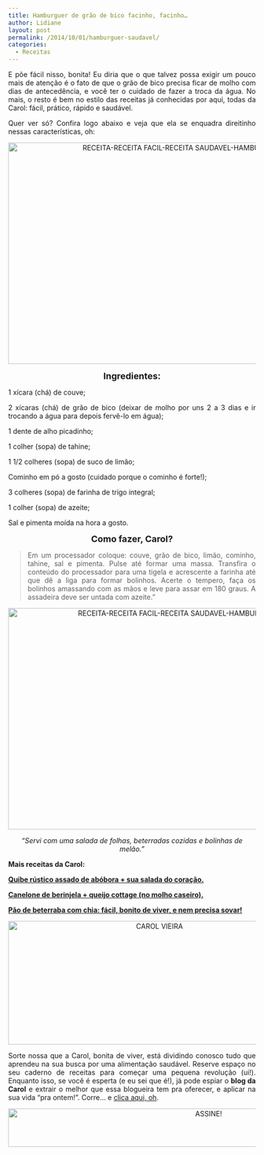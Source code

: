 ```yaml
---
title: Hamburguer de grão de bico facinho, facinho…
author: Lidiane
layout: post
permalink: /2014/10/01/hamburguer-saudavel/
categories:
  - Receitas
---
```

<p align="justify">
  E põe fácil nisso, bonita! Eu diria que o que talvez possa exigir um pouco mais de atenção é o fato de que o grão de bico precisa ficar de molho com dias de antecedência, e você ter o cuidado de fazer a troca da água. No mais, o resto é bem no estilo das receitas já conhecidas por aqui, todas da Carol: fácil, prático, rápido e saudável.
</p>

<p align="justify">
  Quer ver só? Confira logo abaixo e veja que ela se enquadra direitinho nessas características, oh:
</p>

<p align="center">
  <a href="https://www.trololodemulher.com.br/2014/09/RECEITA-RECEITA-FACIL-RECEITA-SAUDAVEL-HAMBURGUER-GRAO-DE-BICO.jpg"><img class="alignnone size-full wp-image-10436" src="https://www.trololodemulher.com.br/2014/09/RECEITA-RECEITA-FACIL-RECEITA-SAUDAVEL-HAMBURGUER-GRAO-DE-BICO.jpg" alt="RECEITA-RECEITA FACIL-RECEITA SAUDAVEL-HAMBURGUER-GRAO DE BICO" width="800" height="450" /></a>
</p>

<p align="center">
  <strong><span style="font-size: large;">Ingredientes:</span></strong>
</p>

<p align="justify">
  1 xícara (chá) de couve;
</p>

<p align="justify">
  2 xícaras (chá) de grão de bico (deixar de molho por uns 2 a 3 dias e ir trocando a água para depois fervê-lo em água);
</p>

<p align="justify">
  1 dente de alho picadinho;
</p>

<p align="justify">
  1 colher (sopa) de tahine;
</p>

<p align="justify">
  1 1/2 colheres (sopa) de suco de limão;
</p>

<p align="justify">
  Cominho em pó a gosto (cuidado porque o cominho é forte!);
</p>

<p align="justify">
  3 colheres (sopa) de farinha de trigo integral;
</p>

<p align="justify">
  1 colher (sopa) de azeite;
</p>

<p align="justify">
  Sal e pimenta moída na hora a gosto.
</p>

<p align="center">
  <strong><span style="font-size: large;">Como fazer, Carol?</span></strong>
</p>

> <p align="justify">
>   Em um processador coloque: couve, grão de bico, limão, cominho, tahine, sal e pimenta. Pulse até formar uma massa. Transfira o conteúdo do processador para uma tigela e acrescente a farinha até que dê a liga para formar bolinhos. Acerte o tempero, faça os bolinhos amassando com as mãos e leve para assar em 180 graus. A assadeira deve ser untada com azeite.”
> </p>

<p align="center">
  <a href="https://www.trololodemulher.com.br/2014/09/RECEITA-RECEITA-FACIL-RECEITA-SAUDAVEL-HAMBURGUER-GRAO-DE-BICO21.jpg"><img class="alignnone size-full wp-image-10437" src="https://www.trololodemulher.com.br/2014/09/RECEITA-RECEITA-FACIL-RECEITA-SAUDAVEL-HAMBURGUER-GRAO-DE-BICO21.jpg" alt="RECEITA-RECEITA FACIL-RECEITA SAUDAVEL-HAMBURGUER-GRAO DE BICO[2]" width="800" height="450" /></a>
</p>

<p align="center">
  <em>“Servi com uma salada de folhas, beterradas cozidas e bolinhas de melão.”</em>
</p>

<p align="justify">
  <strong>Mais receitas da Carol:</strong>
</p>

<p align="justify">
  <a href="http://www.trololodemulher.com.br/2014/09/17/quibe-rustico-assado-abobora/" target="_blank" rel="noopener noreferrer"><strong>Quibe rústico assado de abóbora + sua salada do coração.</strong></a>
</p>

<p align="justify">
  <a href="http://www.trololodemulher.com.br/2014/07/28/canelone-berinjela-queijo/" target="_blank" rel="noopener noreferrer"><strong>Canelone de berinjela + queijo cottage (no molho caseiro).</strong></a>
</p>

<p align="justify">
  <a href="http://www.trololodemulher.com.br/2014/09/03/pao-de-beterraba/" target="_blank" rel="noopener noreferrer"><strong>Pão de beterraba com chia: fácil, bonito de viver, e nem precisa sovar!</strong></a>
</p>

<p align="center">
  <a href="https://www.trololodemulher.com.br/2014/07/CAROL-VIEIRA.png"><img class="alignnone size-full wp-image-10204" src="https://www.trololodemulher.com.br/2014/07/CAROL-VIEIRA.png" alt="CAROL VIEIRA" width="600" height="251" /></a>
</p>

<p align="justify">
  Sorte nossa que a Carol, bonita de viver, está dividindo conosco tudo que aprendeu na sua busca por uma alimentação saudável. Reserve espaço no seu caderno de receitas para começar uma pequena revolução (ui!). Enquanto isso, se você é esperta (e eu sei que é!), já pode espiar o <strong>blog da Carol</strong> e extrair o melhor que essa blogueira tem pra oferecer, e aplicar na sua vida “pra ontem!”. Corre… e <a href="http://mundocarolvieira.blogspot.com.br/" target="_blank" rel="noopener noreferrer">clica aqui, oh</a>.
</p>

<p align="center">
  <a href="http://feedburner.google.com/fb/a/mailverify?uri=BichaFemea&loc=en_US" target="_blank" rel="noopener noreferrer"><img class="alignnone size-full wp-image-10439" src="https://www.trololodemulher.com.br/2014/09/ASSINE.png" alt="ASSINE!" width="800" height="78" /></a>
</p>

<p align="justify">
